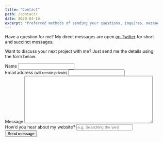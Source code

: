 ```yaml
---
title: "Contact"
path: /contact/
date: 2020-04-18
excerpt: "Preferred methods of sending your questions, inquires, messages, and love letters to me."
---
```


Have a question for me? My direct messages are open [on Twitter](https://twitter.com/coolprobn) for short and succinct messages.

<!-- Before sending, please read my [frequently asked questions section](/faqs/) first to make sure I haven't already answered it. For anything else use the form below. -->
Want to discuss your next project with me? Just send me the details using the form below.

<form name="contact" method="POST" data-netlify="true" netlify-honeypot="bot-field">
  <div class="form-group">
    <label for="name">Name
      <input id="name" name="name" type="text" spellcheck="false" maxlength="255" required>
    </label>
  </div>
  <div class="form-group">
    <label for="email">Email address <small>(will remain private)</small>
      <input id="email" name="email" type="email" spellcheck="false" maxlength="255" required pattern="[a-z0-9!#$%&'*+/=?^_`{|}~-]+(?:\.[a-z0-9!#$%&'*+/=?^_`{|}~-]+)*@(?:[a-z0-9](?:[a-z0-9-]*[a-z0-9])?\.)+[a-z0-9](?:[a-z0-9-]*[a-z0-9])?">
    </label>
  </div>
  <div class="form-group">
    <label for="message">Message
      <textarea id="message" name="message" spellcheck="true" rows="10" cols="50" required></textarea>
    </label>
  </div>
  <div class="form-group">
    <label for="reference">How&rsquo;d you hear about my website?
      <input id="reference" name="reference" type="text" maxlength="255" placeholder="e.g. Searching the web">
    </label>
  </div>
  <div class="form-group">
    <button id="saveForm" name="saveForm" class="btn submit" type="submit">Send message</button>
  </div>
</form>
